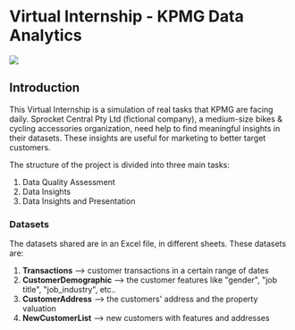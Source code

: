 # Virtual Internship - KPMG Data Analytics
<p>
<a href="https://www.insidesherpa.com/virtual-internships/theme/m7W4GMqeT3bh9Nb2c/KPMG-Data-Analytics-Virtual-Internship" target="_blank">
<img src="https://s3-ap-southeast-2.amazonaws.com/insidesherpa-assets/icons/KPMG-inside-sherpa-thumb.jpg"></a>
</p>

## Introduction
This Virtual Internship is a simulation of real tasks that KPMG are facing daily. 
Sprocket Central Pty Ltd (fictional company), a medium-size bikes & cycling accessories organization, need help to find meaningful insights in their datasets. These insights are useful for marketing to better target customers.  
  
The structure of the project is divided into three main tasks:
1. Data Quality Assessment
2. Data Insights
3. Data Insights and Presentation
  
### Datasets
The datasets shared are in an Excel file, in different sheets. These datasets are:
1. **Transactions** --> customer transactions in a certain range of dates
2. **CustomerDemographic** --> the customer features like "gender", "job title", "job_industry", etc..
3. **CustomerAddress** --> the customers' address and the property valuation
4. **NewCustomerList** --> new customers with features and addresses


